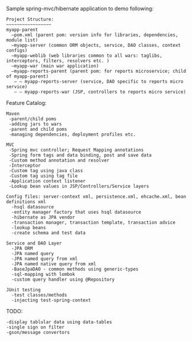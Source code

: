 Sample spring-mvc/hibernate application to demo following:
~~~~~~~~~~~~~~~~~~~~~~~~~~~~~~~~~~~~~~~~~~~~~~~~~~~~~~~~~~~~
Project Structure:
~~~~~~~~~~~~~~~~~
myapp-parent
  —pom.xml (parent pom: version info for libraries, dependencies, module list)
  —myapp-server (common ORM objects, service, DAO classes, context configs)
  —myapp-weblib (web libraries common to all wars: taglibs, interceptors, filters, resolvers etc. )
  —myapp-war (main war application)
  —myapp-reports-parent (parent pom: for reports microservice; child of myapp-parent)
   — — myapp-reports-server (service, DAO specific to reports micro service)
   — — myapp-reports-war (JSP, controllers to reports micro service)
~~~~~~~~~~~~~~~~~~~~~~~~~~~~~~~~~~~~~~~~~~~~~~~~~~~~~~~~~~~~
Feature Catalog:
~~~~~~~~~~~~~~~
Maven
 -parent/child poms
 -adding jars to wars
 -parent and child poms
 -managing dependencies, deployment profiles etc.

MVC
 -Spring mvc controller; Request Mapping annotations
 -Spring form tags and data binding, post and save data
 -Custom method annotation and resolver
 -Interceptor
 -Custom tag using java class
 -Custom tag using tag file
 -Application context listener
 -Lookup bean values in JSP/Controllers/Service layers

Config files: server-context xml, persistence.xml, ehcache.xml, bean definitions xml
  -hsql datasource
  -entity manager factory that uses hsql datasource
  -hibernate as JPA vendor
  -transaction manager, transaction template, transaction advice 
  -lookup beans
  -create schema and test data

Service and DAO Layer
  -JPA ORM
  -JPA named query
  -JPA named query from xml
  -JPA named native query from xml
  -BaseJpaDAO - common methods using generic-types
  -sql-mapping with lombok
  -custom query handler using @Repository 

JUnit testing
  -test classes/methods 
  -injecting test-spring-context

~~~~~~~~~~~~~~~~~~~~~~~~~~~~~~~~~~~~~~~~~~~~~~~
TODO:
~~~~
-display tablular data using data-tables
-single sign on filter
-gson/message convertors
~~~~~~~~~~~~~~~~~~~~~~~~~~~~~~~~~~~~~~~~~~~~~~~

